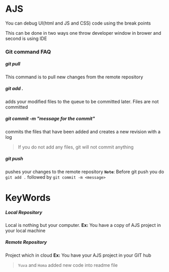 # AJS
You can debug UI(html and JS and CSS) code using the break points 

This can be done in two ways one throw developer window in brower and second is using IDE 

### Git command FAQ 
##### git pull
This command is to pull new changes from the remote repository
##### git add .
 adds your modified files to the queue to be committed later. Files are not committed 
##### git commit -m "message for the commit"
commits the files that have been added and creates a new revision with a log
> If you do not add any files, git will not commit anything
##### git push 
pushes your changes to the remote repository
**`Note`**: Before git push you do `git add .` followed by `git commit -m <message>`

# KeyWords
##### Local Repository 
Local is nothing but your computer. 
**Ex:** You have a copy of AJS project in your local machine
##### Remote Repository 
Project which in cloud 
**Ex:** You have your AJS project in your GIT hub 
 
 >`Yuva` and `Homa` added new code into readme file  